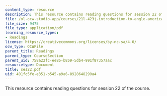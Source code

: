 ```yaml
---
content_type: resource
description: This resource contains reading questions for session 22 of the course.
file: /ol-ocw-studio-app/courses/21l-423j-introduction-to-anglo-american-folk-music-fall-2005/401fc5fee351b545a9a68928648290a4_ses22.pdf
file_size: 9475
file_type: application/pdf
learning_resource_types:
- Readings
license: https://creativecommons.org/licenses/by-nc-sa/4.0/
ocw_type: OCWFile
parent_title: Readings
parent_type: CourseSection
parent_uid: 758a22fc-ee85-b859-5db4-991f87357aac
resourcetype: Document
title: ses22.pdf
uid: 401fc5fe-e351-b545-a9a6-8928648290a4
---
```

This resource contains reading questions for session 22 of the course.